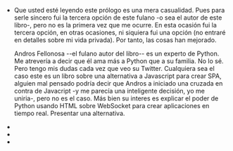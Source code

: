 - Que usted esté leyendo este prólogo es una mera casualidad. Pues para serle sincero fui la tercera opción de este fulano -o sea el autor de este libro-, pero no es la primera vez que me ocurre. En esta ocasión fui la tercera opción, en otras ocasiones, ni siquiera fui una opción  (no entraré en detalles sobre mi vida privada). Por tanto, las cosas han mejorado.
  
  Andros Fellonosa --el fulano autor del libro-- es un experto de Python. Me atrevería a decir que él ama más a Python que a su familia. No lo sé. Pero tengo mis dudas cada vez que veo su Twitter. Cualquiera sea el caso este es un libro sobre una alternativa a Javascript para crear SPA,  alguien mal pensado podría decir que Andros a iniciado una cruzada en contra de Javacript -y me parecía una inteligente decisión, yo me uniria-, pero no es el caso. Más bien su interes es explicar el poder de Python usando HTML sobre WebSocket para crear aplicaciones en tiempo real. Presentar una alternativa.
-
-
-